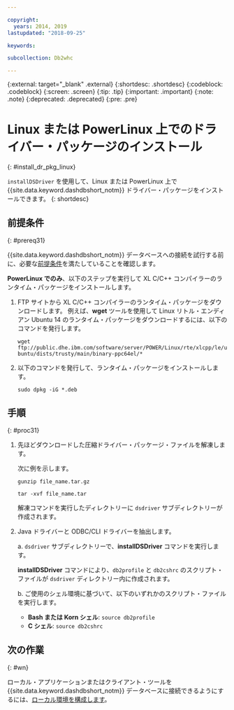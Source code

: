 ```yaml
---

copyright:
  years: 2014, 2019
lastupdated: "2018-09-25"

keywords:

subcollection: Db2whc

---
```


<!-- Attribute definitions --> 
{:external: target="_blank" .external}
{:shortdesc: .shortdesc}
{:codeblock: .codeblock}
{:screen: .screen}
{:tip: .tip}
{:important: .important}
{:note: .note}
{:deprecated: .deprecated}
{:pre: .pre}

# Linux または PowerLinux 上でのドライバー・パッケージのインストール
{: #install_dr_pkg_linux}

`installDSDriver` を使用して、Linux または PowerLinux 上で {{site.data.keyword.dashdbshort_notm}} ドライバー・パッケージをインストールできます。 
{: shortdesc}

## 前提条件
{: #prereq31}

{{site.data.keyword.dashdbshort_notm}} データベースへの接続を試行する前に、必要な[前提条件](/docs/services/Db2whc/connecting?topic=Db2whc-connect_ov#prereqs)を満たしていることを確認します。

<!-- Download the Db2 driver package for your operating system from the web console and install it. -->

**PowerLinux でのみ**、以下のステップを実行して XL C/C++ コンパイラーのランタイム・パッケージをインストールします。

1. FTP サイトから XL C/C++ コンパイラーのランタイム・パッケージをダウンロードします。 例えば、**wget** ツールを使用して Linux リトル・エンディアン Ubuntu 14 のランタイム・パッケージをダウンロードするには、以下のコマンドを発行します。 

   `wget ftp://public.dhe.ibm.com/software/server/POWER/Linux/rte/xlcpp/le/ubuntu/dists/trusty/main/binary-ppc64el/*`
2. 以下のコマンドを発行して、ランタイム・パッケージをインストールします。

   `sudo dpkg -iG *.deb ` 

## 手順
{: #proc31}

1. 先ほどダウンロードした圧縮ドライバー・パッケージ・ファイルを解凍します。

   次に例を示します。 

   `gunzip file_name.tar.gz`

   `tar -xvf file_name.tar`

    解凍コマンドを実行したディレクトリーに `dsdriver` サブディレクトリーが作成されます。
2. Java ドライバーと ODBC/CLI ドライバーを抽出します。

   a. `dsdriver` サブディレクトリーで、**installDSDriver** コマンドを実行します。
   
   **installDSDriver** コマンドにより、`db2profile` と `db2cshrc` のスクリプト・ファイルが `dsdriver` ディレクトリー内に作成されます。

   b. ご使用のシェル環境に基づいて、以下のいずれかのスクリプト・ファイルを実行します。

   - **Bash または Korn シェル**: `source db2profile`
   - **C シェル**: `source db2cshrc`

## 次の作業
{: #wn}

ローカル・アプリケーションまたはクライアント・ツールを {{site.data.keyword.dashdbshort_notm}} データベースに接続できるようにするには、[ローカル環境を構成します](/docs/services/Db2whc?topic=Db2whc-cfg_loc_env#cfg_loc_env)。   




